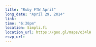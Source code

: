 ```yaml
---
title: "Ruby FTW April"
long_date: "April 29, 2014"
link:
time: "6:30pm"
location: Simpli.fi
location_url: https://goo.gl/maps/o34lH
rsvp_url: 
---
```

